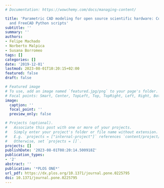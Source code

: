 ```yaml
---
# Documentation: https://wowchemy.com/docs/managing-content/

title: 'Parametric CAD modeling for open source scientific hardware: Comparing OpenSCAD
  and FreeCAD Python scripts'
subtitle: ''
summary: ''
authors:
- Felipe Machado
- Norberto Malpica
- Susana Borromeo
tags: []
categories: []
date: '2019-12-01'
lastmod: 2023-08-01T10:20:15+02:00
featured: false
draft: false

# Featured image
# To use, add an image named `featured.jpg/png` to your page's folder.
# Focal points: Smart, Center, TopLeft, Top, TopRight, Left, Right, BottomLeft, Bottom, BottomRight.
image:
  caption: ''
  focal_point: ''
  preview_only: false

# Projects (optional).
#   Associate this post with one or more of your projects.
#   Simply enter your project's folder or file name without extension.
#   E.g. `projects = ["internal-project"]` references `content/project/deep-learning/index.md`.
#   Otherwise, set `projects = []`.
projects: []
publishDate: '2023-08-01T08:20:14.500918Z'
publication_types:
- '2'
abstract: ''
publication: '*PLOS ONE*'
url_pdf: https://dx.plos.org/10.1371/journal.pone.0225795
doi: 10.1371/journal.pone.0225795
---
```

